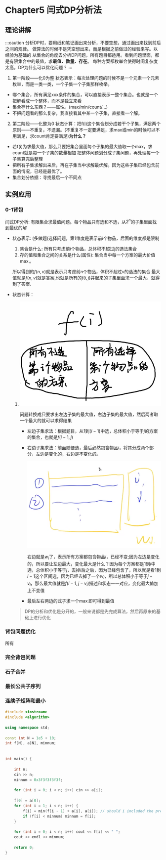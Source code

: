 # Chapter5 闫式DP分析法

## 理论讲解

:::caution
分析DP时，要用纸和笔记画出来分析，不要空想，通过画出来找到前后之间的规律。
做算法的时候不是凭空想出来，而是根据之前做过的经验来写。以经验为基础的
从集合的角度去分析DP问题，所有题目都适用。看到问题里面，都是有限集合中的最值，求**最值、数量、存在**。
每种方案都枚举会使得时间复杂度太高，DP为什么可以优化问题？
:::

1. 第一阶段——化0为整
    状态表示：每次处理问题的时候不是一个元素一个元素枚举，而是一类一类，一个子集一个子集那样枚举。
  + 哪个集合，所有满足xxx条件的集合，可以直接表示一整个集合。也就是一个把解看成一个整体，而不是独立来看
  + 集合存什么东西？——属性。(max/min/count/...)
  + 不把问题看的那么复杂，我直接看其中某一个子集，直接看一个解。
2. 第二阶段——化整为0
    状态计算：把f(i)这个集合划分成若干个子集，满足两个原则——不重复，不遗漏。(不重复不一定要满足，求max或min的时候可以不用满足，求count肯定要满足)**为什么？**
  + 若f(i)为求最大值，那么只要把集合里面每个子集的最大值取一个max，求count就是每一个子集的数量相加
    把整体问题划分成子集问题，再处理每一个子集算完后整理
  + 把所有子集求解出来后，再在子集当中求解最优解。因为这些子集已经包含前面的情况，已经是最优了。
  + 集合划分依据：寻找最后一个不同点

## 实例应用

### 0-1背包

闫式DP分析:
有限集合求最值问题。每个物品只有选和不选，从$2^n$的子集里面找到最优的解

- 状态表示: (多做题)选择问题，第$1$维度是表示前$i$个物品，后面的维度都是限制

  1. 集合是什么: 所有只考虑前$i$个物品，总体积不超过j的选法集合
  2. 存的值和集合之间的关系是什么(属性): 集合当中每一个方案的最大价值$\max$。

  所以得到的$f(n,v)$就是表示只考虑前$n$个物品，体积不超过$v$的选法的集合
  最大值就是$f(n,v)$就是答案,也就是所有的$f(i,j)$并起来的子集里面求一个最大，就得到了答案.

- 状态计算：

  1. ![image-20210507222605817](src/闫式dp分析/image-20210507222605817.png)

     问题转换成只要求出左边子集的最大值，右边子集的最大值，然后两者取一个最大的就可以求得结果

     + 左边子集求法：根据题目，从$1$到$(i-1)$中选，总体积小于等于$j$的方案的集合，也就是$f(i-1,j)$

     + 右边子集求法：前面随便选，最后必然包含物品$i$，将其分成两个部分，左边是变化的，右边是不变化的。

       ![image-20210507222951766](src/闫式dp分析/image-20210507222951766.png)

       右边就是$w_i$了，表示所有方案都包含物品$i$，已经不变;因为左边是变化的，所以要让左边最大，变化最大是什么？因为每个方案都是$1$到$i$中选，总体积小于等于$j$，去掉$i$后之后，因为已经包含了，所以就是看$1$到$i-1$这个区间选，因为已经去掉了一个$w_i$，所以总体积小于等于$j-v_i$，那么最大值就是$f(i-1,j-v_i)$描述和状态一一对应，变化最大值加上不变值

     + 最后左右两边的式子求一个$\max$即可得到最值

  > DP的分析和优化是分开的，一般来说都是先完成算法，然后再原来的基础上进行优化

### 背包问题优化

所有

### 完全背包问题

### 石子合并

### 最长公共子序列

### 连续子矩阵和最小

```cpp
#include <iostream>
#include <algorithm>

using namespace std;

const int N = 1e5 + 10;
int f[N], a[N], minnum;


int main() {
    
    int n;
    cin >> n;
    minnum = 0x3f3f3f3f3f;
    
    for (int i = 0; i < n; i++) cin >> a[i];

    f[0] = a[0];    
    for (int i = 1; i < n; i++) {
        f[i] = min(f[i - 1] + a[i], a[i]); // should i included the previous element?
        if (f[i] < minnum) minnum = f[i];
    }
    
    for (int i = 0; i < n; i++) cout << f[i] << " ";
    cout << endl << minnum;
    
    return 0;
}
```

